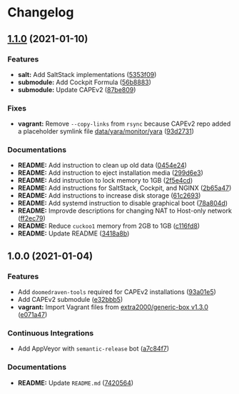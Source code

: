 # Changelog

## [1.1.0](https://github.com/extra2000/capev2-box/compare/v1.0.0...v1.1.0) (2021-01-10)


### Features

* **salt:** Add SaltStack implementations ([5353f09](https://github.com/extra2000/capev2-box/commit/5353f0905696c19673e459f981c07fc7973f7399))
* **submodule:** Add Cockpit Formula ([56b8883](https://github.com/extra2000/capev2-box/commit/56b8883993b12f7ed7b8a1f8720cf34f8c488d16))
* **submodule:** Update CAPEv2 ([87be809](https://github.com/extra2000/capev2-box/commit/87be809d9b1e0353a56f2bcca536af8b9a8cc8b3))


### Fixes

* **vagrant:** Remove `--copy-links` from `rsync` because CAPEv2 repo added a placeholder symlink file [data/yara/monitor/yara](https://github.com/kevoreilly/CAPEv2/blob/a04ad9e0a5135809d3ca1b0164f30f3d6cec459e/data/yara/monitor/yara) ([93d2731](https://github.com/extra2000/capev2-box/commit/93d27316bf73790730871bd3b17bfc783507315d))


### Documentations

* **README:** Add instruction to clean up old data ([0454e24](https://github.com/extra2000/capev2-box/commit/0454e24f6db6a3288ac3b61251e0b3263d824189))
* **README:** Add instruction to eject installation media ([299d6e3](https://github.com/extra2000/capev2-box/commit/299d6e327a68cc5126838cd815585da31bc573b3))
* **README:** Add instruction to lock memory to 1GB ([2f5e4cd](https://github.com/extra2000/capev2-box/commit/2f5e4cde6f80176a9d58cdafd43188cb84bcb58f))
* **README:** Add instructions for SaltStack, Cockpit, and NGINX ([2b65a47](https://github.com/extra2000/capev2-box/commit/2b65a47130aa535c3c3aa17881ec689d0540a8e6))
* **README:** Add instructions to increase disk storage ([61c2693](https://github.com/extra2000/capev2-box/commit/61c2693af88ac8fd302d7e83e092e8e90a9b76e0))
* **README:** Add systemd instruction to disable graphical boot ([78a804d](https://github.com/extra2000/capev2-box/commit/78a804d13d3d6d74c7d901508c126775a1ef3389))
* **README:** Improvde descriptions for changing NAT to Host-only network ([ff2ec79](https://github.com/extra2000/capev2-box/commit/ff2ec79859611e1ca748ac713bd26128e550e4df))
* **README:** Reduce `cuckoo1` memory from 2GB to 1GB ([c116fd8](https://github.com/extra2000/capev2-box/commit/c116fd8b426b8e173283c3a0fa7e349e001b82d9))
* **README:** Update README ([3418a8b](https://github.com/extra2000/capev2-box/commit/3418a8b8d3f75bf8bf4f2b7a9afbd09e92d9e1dc))

## 1.0.0 (2021-01-04)


### Features

* Add `doomedraven-tools` required for CAPEv2 installations ([93a01e5](https://github.com/extra2000/capev2-box/commit/93a01e5f45e419cead9222015323d5d26b4f7216))
* Add CAPEv2 submodule ([e32bbb5](https://github.com/extra2000/capev2-box/commit/e32bbb5ae79846e96c7160bf4da8d31f70c871dc))
* **vagrant:** Import Vagrant files from [extra2000/generic-box v1.3.0](https://github.com/extra2000/generic-box/releases/tag/v1.3.0) ([e071a47](https://github.com/extra2000/capev2-box/commit/e071a4794548bbb984efcb6ad0c6ea3ec45880f4))


### Continuous Integrations

* Add AppVeyor with `semantic-release` bot ([a7c84f7](https://github.com/extra2000/capev2-box/commit/a7c84f7764859178991f13a382c511da0e6cb4fb))


### Documentations

* **README:** Update `README.md` ([7420564](https://github.com/extra2000/capev2-box/commit/742056425290505b20aa8dac2f35f9e32ff433a2))
